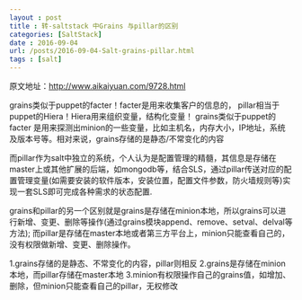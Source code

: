 ```yaml
---
layout : post
title : 转-saltstack 中Grains 与pillar的区别
categories: [SaltStack] 
date : 2016-09-04
url: /posts/2016-09-04-Salt-grains-pillar.html 
tags : [salt]
---
```


原文地址：http://www.aikaiyuan.com/9728.html

grains类似于puppet的facter！facter是用来收集客户的信息的，
pillar相当于puppet的Hiera！Hiera用来组织变量，结构化变量！
grains类似于puppet的facter 是用来探测出minion的一些变量，比如主机名，内存大小，IP地址，系统及版本号等。相对来说，grains存储的是静态/不常变化的内容
<!-- more -->
而pillar作为salt中独立的系统，个人认为是配置管理的精髓，其信息是存储在master上或其他扩展的后端，如mongodb等，结合SLS，通过pillar传送对应的配置管理变量(如需要安装的软件版本，安装位置，配置文件参数，防火墙规则等)实现一套SLS即可完成各种需求的状态配置.

grains和pillar的另一个区别就是grains是存储在minion本地，所以grains可以进行新增、变更、删除等操作(通过grains模块append、remove、setval、delval等方法); 而pillar是存储在master本地或者第三方平台上，minion只能查看自己的，没有权限做新增、变更、删除操作。


1.grains存储的是静态、不常变化的内容，pillar则相反
2.grains是存储在minion本地，而pillar存储在master本地
3.minion有权限操作自己的grains值，如增加、删除，但minion只能查看自己的pillar，无权修改